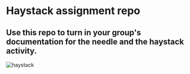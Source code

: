 # Haystack assignment repo

## Use this repo to turn in your group's documentation for the needle and the haystack activity.

![haystack](https://encrypted-tbn0.gstatic.com/images?q=tbn:ANd9GcT0I8f38cnf3xC3yBuBEOBk03bAcmbYAoPybQ&usqp=CAU)
